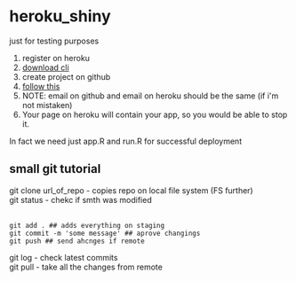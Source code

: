 # heroku_shiny
just for testing purposes

1) register on heroku 
2) [download cli](https://devcenter.heroku.com/categories/command-line)
3) create project on github 
4) [follow this](https://github.com/stevecondylios/r-shiny-on-heroku#tutorial-deploy-your-r-shiny-app-on-the-web-usingheroku)
5) NOTE: email on github and email on heroku should be the same (if i'm not mistaken)
6) Your page on heroku will contain your app, so you would be able to stop it.

In fact we need just app.R and run.R for successful deployment

## small git tutorial 
git clone url_of_repo - copies repo on local file system (FS further) <br>
git status - chekc if smth was modified <br>
<br>
```
git add . ## adds everything on staging 
git commit -m 'some message' ## aprove changings 
git push ## send ahcnges if remote

```

git log - check latest commits<br>
git pull - take all the changes from remote<br>
